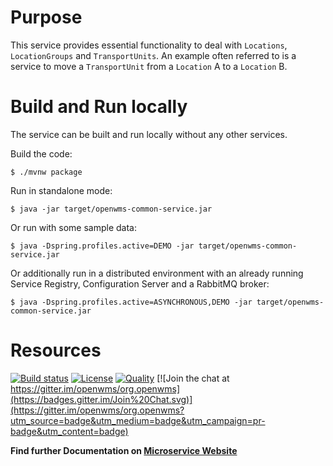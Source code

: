 # Purpose

This service provides essential functionality to deal with `Locations`, `LocationGroups`
and `TransportUnits`. An example often referred to is a service to move a `TransportUnit`
from a `Location` A to a `Location` B. 

# Build and Run locally
The service can be built and run locally without any other services.

Build the code: 
```
$ ./mvnw package
```

Run in standalone mode:
```
$ java -jar target/openwms-common-service.jar 
```

Or run with some sample data:
```
$ java -Dspring.profiles.active=DEMO -jar target/openwms-common-service.jar 
```

Or additionally run in a distributed environment with an already running Service Registry, Configuration Server and a RabbitMQ broker:
```
$ java -Dspring.profiles.active=ASYNCHRONOUS,DEMO -jar target/openwms-common-service.jar 
```

# Resources

[![Build status](https://travis-ci.com/openwms/org.openwms.common.service.svg?branch=master)](https://travis-ci.com/openwms/org.openwms.common.service)
[![License](https://img.shields.io/badge/License-Apache%202.0-blue.svg)](LICENSE)
[![Quality](https://sonarcloud.io/api/project_badges/measure?project=org.openwms:org.openwms.common.service&metric=alert_status)](https://sonarcloud.io/dashboard?id=org.openwms:org.openwms.common.service)
[![Join the chat at https://gitter.im/openwms/org.openwms](https://badges.gitter.im/Join%20Chat.svg)](https://gitter.im/openwms/org.openwms?utm_source=badge&utm_medium=badge&utm_campaign=pr-badge&utm_content=badge)

**Find further Documentation on [Microservice Website](https://openwms.github.io/org.openwms.common.service)**

